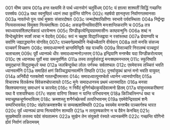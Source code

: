 001  भीष्म उवाच
001a हन्त वक्ष्यामि ते पार्थ ध्यानयोगं चतुर्विधम्
001c यं ज्ञात्वा शाश्वतीं सिद्धिं गच्छन्ति परमर्षयः
002a यथा स्वनुष्ठितं ध्यानं तथा कुर्वन्ति योगिनः
002c महर्षयो ज्ञानतृप्ता निर्वाणगतमानसाः
003a नावर्तन्ते पुनः पार्थ मुक्ताः संसारदोषतः
003c जन्मदोषपरिक्षीणाः स्वभावे पर्यवस्थिताः
004a निर्द्वन्द्वा नित्यसत्त्वस्था विमुक्ता नित्यमाश्रिताः
004c असङ्गीन्यविवादीनि मनःशान्तिकराणि च
005a तत्र स्वाध्यायसंश्लिष्टमेकाग्रं धारयेन्मनः
005c पिण्डीकृत्येन्द्रियग्राममासीनः काष्ठवन्मुनिः
006a शब्दं न विन्देच्छ्रोत्रेण स्पर्शं त्वचा न वेदयेत्
006c रूपं न चक्षुषा विद्याज्जिह्वया न रसांस्तथा
007a घ्रेयाण्यपि च सर्वाणि जह्याद्ध्यानेन योगवित्
007c पञ्चवर्गप्रमाथीनि नेच्छेच्चैतानि वीर्यवान्
008a ततो मनसि संसज्य पञ्चवर्गं विचक्षणः
008c समादध्यान्मनो भ्रान्तमिन्द्रियैः सह पञ्चभिः
009a विसञ्चारि निरालम्बं पञ्चद्वारं चलाचलम्
009c पूर्वे ध्यानपथे धीरः समादध्यान्मनोऽन्तरम्
010a इन्द्रियाणि मनश्चैव यदा पिण्डीकरोत्ययम्
010c एष ध्यानपथः पूर्वो मया समनुवर्णितः
011a तस्य तत्पूर्वसंरुद्धं मनःषष्ठमनन्तरम्
011c स्फुरिष्यति समुद्भ्रान्तं विद्युदम्बुधरे यथा
012a जलबिन्दुर्यथा लोलः पर्णस्थः सर्वतश्चलः
012c एवमेवास्य तच्चित्तं भवति ध्यानवर्त्मनि
013a समाहितं क्षणं किञ्चिद्ध्यानवर्त्मनि तिष्ठति
013c पुनर्वायुपथं भ्रान्तं मनो भवति वायुवत्
014a अनिर्वेदो गतक्लेशो गततन्द्रीरमत्सरः
014c समादध्यात्पुनश्चेतो ध्यानेन ध्यानयोगवित्
015a विचारश्च वितर्कश्च विवेकश्चोपजायते
015c मुनेः समादधानस्य प्रथमं ध्यानमादितः
016a मनसा क्लिश्यमानस्तु समाधानं च कारयेत्
016c न निर्वेदं मुनिर्गच्छेत्कुर्यादेवात्मनो हितम्
017a पांसुभस्मकरीषाणां यथा वै राशयश्चिताः
017c सहसा वारिणा सिक्ता न यान्ति परिभावनाम्
018a किञ्चित्स्निग्धं यथा च स्याच्छुष्कचूर्णमभावितम्
018c क्रमशस्तु शनैर्गच्छेत्सर्वं तत्परिभावनम्
019a एवमेवेन्द्रियग्रामं शनैः सम्परिभावयेत्
019c संहरेत्क्रमशश्चैव स सम्यक्प्रशमिष्यति
020a स्वयमेव मनश्चैव पञ्चवर्गश्च भारत
020c पूर्वं ध्यानपथं प्राप्य नित्ययोगेन शाम्यति
021a न तत्पुरुषकारेण न च दैवेन केनचित्
021c सुखमेष्यति तत्तस्य यदेवं संयतात्मनः
022a सुखेन तेन संयुक्तो रंस्यते ध्यानकर्मणि
022c गच्छन्ति योगिनो ह्येवं निर्वाणं तन्निरामयम्

